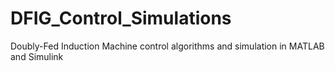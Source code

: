 # DFIG_Control_Simulations
 Doubly-Fed Induction Machine control algorithms and simulation in MATLAB and Simulink
